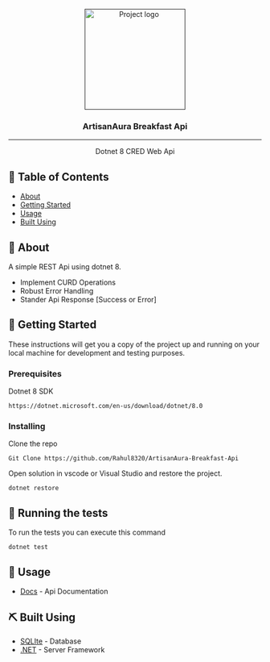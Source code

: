 <p align="center">
  <a href="" rel="noopener">
 <img width=200px height=200px src="https://i.imgur.com/6wj0hh6.jpg" alt="Project logo"></a>
</p>

<h3 align="center">ArtisanAura Breakfast Api</h3>

---

<p align="center"> Dotnet 8 CRED Web Api 
    <br> 
</p>

## 📝 Table of Contents

- [About](#about)
- [Getting Started](#getting_started)
- [Usage](#usage)
- [Built Using](#built_using)

## 🧐 About <a name = "about"></a>

A simple REST Api using dotnet 8.

- Implement CURD Operations
- Robust Error Handling
- Stander Api Response [Success or Error]

## 🏁 Getting Started <a name = "getting_started"></a>

These instructions will get you a copy of the project up and running on your local machine for development and testing purposes.

### Prerequisites

Dotnet 8 SDK

```
https://dotnet.microsoft.com/en-us/download/dotnet/8.0
```

### Installing

Clone the repo

```
Git Clone https://github.com/Rahul8320/ArtisanAura-Breakfast-Api
```

Open solution in vscode or Visual Studio and restore the project.

```
dotnet restore
```

## 🔧 Running the tests <a name = "tests"></a>

To run the tests you can execute this command

```
dotnet test
```

## 🎈 Usage <a name="usage"></a>

- [Docs](./Docs/Api.md) - Api Documentation

## ⛏️ Built Using <a name = "built_using"></a>

- [SQLIte](https://www.sqlite.org/index.html) - Database
- [.NET](https://dotnet.microsoft.com/en-us/) - Server Framework
